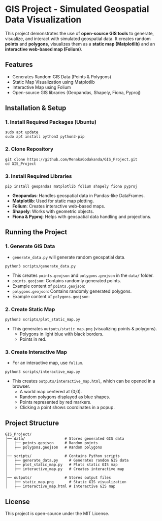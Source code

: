 # GIS Project - Simulated Geospatial Data Visualization

This project demonstrates the use of **open-source GIS tools** to generate, visualize, and interact with simulated geospatial data. It creates random **points** and **polygons**, visualizes them as a **static map (Matplotlib)** and an **interactive web-based map (Folium)**.

## Features

- Generates Random GIS Data (Points & Polygons)
- Static Map Visualization using Matplotlib
- Interactive Map using Folium
- Open-source GIS libraries (Geopandas, Shapely, Fiona, Pyproj)

## Installation & Setup
### 1. Install Required Packages (Ubuntu)
```
sudo apt update
sudo apt install python3 python3-pip
```

### 2. Clone Repository
```
git clone https://github.com/MenakaGodakanda/GIS_Project.git
cd GIS_Project
```

### 3. Install Required Libraries
```
pip install geopandas matplotlib folium shapely fiona pyproj
```
- **Geopandas**: Handles geospatial data in Pandas-like DataFrames.
- **Matplotlib**: Used for static map plotting.
- **Folium**: Creates interactive web-based maps.
- **Shapely**: Works with geometric objects.
- **Fiona & Pyproj**: Helps with geospatial data handling and projections.

## Running the Project
### 1. Generate GIS Data
- `generate_data.py` will generate random geospatial data.
```
python3 scripts/generate_data.py
```
- This creates `points.geojson` and `polygons.geojson` in the `data/` folder.
- `points.geojson`: Contains randomly generated points.
- Example content of `points.geojson`:
- `polygons.geojson`: Contains randomly generated polygons.
- Example content of `polygons.geojson`:

### 2. Create Static Map
```
python3 scripts/plot_static_map.py
```
- This generates `outputs/static_map.png` (visualizing points & polygons).
  - Polygons in light blue with black borders.
  - Points in red.

### 3. Create Interactive Map
- For an interactive map, use `folium`.
```
python3 scripts/interactive_map.py
```
- This creates `outputs/interactive_map.html`, which can be opened in a browser.
  - A world map centered at (0,0).
  - Random polygons displayed as blue shapes.
  - Points represented by red markers.
  - Clicking a point shows coordinates in a popup.

## Project Structure
```
GIS_Project/
│── data/                  # Stores generated GIS data
│   ├── points.geojson     # Random points
│   ├── polygons.geojson   # Random polygons
│
│── scripts/               # Contains Python scripts
│   ├── generate_data.py     # Generates random GIS data
│   ├── plot_static_map.py   # Plots static GIS map
│   ├── interactive_map.py   # Creates interactive map
│
│── outputs/               # Stores output files
│   ├── static_map.png       # Static GIS visualization
│   ├── interactive_map.html # Interactive GIS map
```

## License

This project is open-source under the MIT License.
